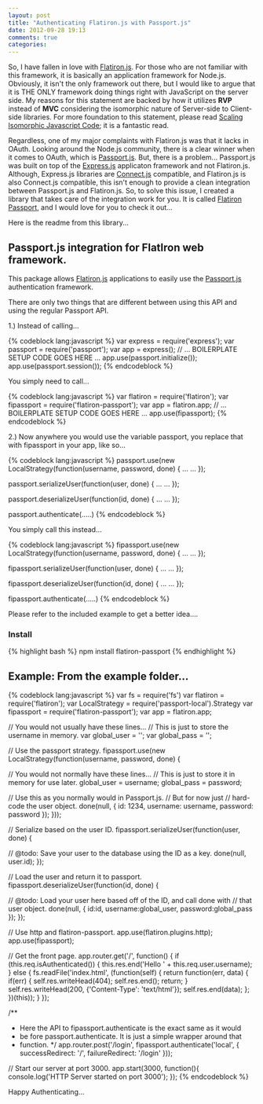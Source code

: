 ```yaml
---
layout: post
title: "Authenticating Flatiron.js with Passport.js"
date: 2012-09-28 19:13
comments: true
categories:
---
```

So, I have fallen in love with [Flatiron.js](http://flatironjs.org).  For those who
are not familiar with this framework, it is basically an application framework for
Node.js.  Obviously, it isn't the only framework out there, but I would like to argue
that it is THE ONLY framework doing things right with JavaScript on the server side.
My reasons for this statement are backed by how it utilizes <strong>RVP</strong> instead
of <strong>MVC</strong> considering the isomorphic nature of Server-side to Client-side
libraries.  For more foundation to this statement, please read [Scaling Isomorphic Javascript Code](http://blog.nodejitsu.com/scaling-isomorphic-javascript-code);
it is a fantastic read.

Regardless, one of my major complaints with Flatiron.js was that it lacks in OAuth.
Looking around the Node.js community, there is a clear winner when it comes to OAuth, which
is [Passport.js](http://passportjs.org). But, there is a problem... Passport.js was
built on top of the [Express.js](http://expressjs.com) applicaton framework and not Flatiron.js.
Although, Express.js libraries are [Connect.js](http://www.senchalabs.org/connect) compatible,
and Flatiron.js is also Connect.js compatible, this isn't enough to provide a clean
integration between Passport.js and Flatiron.js.  So, to solve this issue, I created
a library that takes care of the integration work for you.  It is called [Flatiron Passport](https://github.com/travist/flatiron-passport),
and I would love for you to check it out...
<!-- more -->

Here is the readme from this library...

## Passport.js integration for FlatIron web framework.
This package allows [Flatiron.js](http://flatironjs.org) applications to easily use the
[Passport.js](http://passportjs.org) authentication framework.

There are only two things that are different between using this API and using the regular Passport API.

1.) Instead of calling...

{% codeblock lang:javascript %}
var express = require('express');
var passport = require('passport');
var app = express();
// ... BOILERPLATE SETUP CODE GOES HERE ...
app.use(passport.initialize());
app.use(passport.session());
{% endcodeblock %}

You simply need to call...

{% codeblock lang:javascript %}
var flatiron =      require('flatiron');
var fipassport =    require('flatiron-passport');
var app =           flatiron.app;
// ... BOILERPLATE SETUP CODE GOES HERE ...
app.use(fipassport);
{% endcodeblock %}

2.) Now anywhere you would use the variable passport, you replace that with fipassport in your app, like so...

{% codeblock lang:javascript %}
passport.use(new LocalStrategy(function(username, password, done) {
  ...
  ...
});

passport.serializeUser(function(user, done) {
  ...
  ...
});

passport.deserializeUser(function(id, done) {
  ...
  ...
});

passport.authenticate(.....)
{% endcodeblock %}

You simply call this instead...

{% codeblock lang:javascript %}
fipassport.use(new LocalStrategy(function(username, password, done) {
  ...
  ...
});

fipassport.serializeUser(function(user, done) {
  ...
  ...
});

fipassport.deserializeUser(function(id, done) {
  ...
  ...
});

fipassport.authenticate(.....)
{% endcodeblock %}

Please refer to the included example to get a better idea....

### Install

{% highlight bash %}
npm install flatiron-passport
{% endhighlight %}

## Example: From the example folder...

{% codeblock lang:javascript %}
var fs =            require('fs')
var flatiron =      require('flatiron');
var LocalStrategy = require('passport-local').Strategy
var fipassport =    require('flatiron-passport');
var app =           flatiron.app;

// You would not usually have these lines...
// This is just to store the username in memory.
var global_user = '';
var global_pass = '';

// Use the passport strategy.
fipassport.use(new LocalStrategy(function(username, password, done) {

  // You would not normally have these lines...
  // This is just to store it in memory for use later.
  global_user = username;
  global_pass = password;

  // Use this as you normally would in Passport.js.
  // But for now just
  // hard-code the user object.
  done(null, {
    id: 1234,
    username: username,
    password: password
  });
}));

// Serialize based on the user ID.
fipassport.serializeUser(function(user, done) {

  // @todo: Save your user to the database using the ID as a key.
  done(null, user.id);
});

// Load the user and return it to passport.
fipassport.deserializeUser(function(id, done) {

  // @todo:  Load your user here based off of the ID, and call done with
  // that user object.
  done(null, {
    id:id,
    username:global_user,
    password:global_pass
  });
});

// Use http and flatiron-passport.
app.use(flatiron.plugins.http);
app.use(fipassport);

// Get the front page.
app.router.get('/', function() {
  if (this.req.isAuthenticated()) {
    this.res.end('Hello ' + this.req.user.username);
  }
  else {
    fs.readFile('index.html', (function(self) {
      return function(err, data) {
        if(err) {
          self.res.writeHead(404);
          self.res.end();
          return;
        }
        self.res.writeHead(200, {'Content-Type': 'text/html'});
        self.res.end(data);
      };
    })(this));
  }
});

/**
 * Here the API to fipassport.authenticate is the exact same as it would
 * be fore passport.authenticate.  It is just a simple wrapper around that
 * function.
 */
app.router.post('/login', fipassport.authenticate('local', {
  successRedirect: '/',
  failureRedirect: '/login'
}));

// Start our server at port 3000.
app.start(3000, function(){
  console.log('HTTP Server started on port 3000');
});
{% endcodeblock %}

Happy Authenticating...